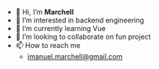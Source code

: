 - 👋 Hi, I’m **Marchell**
- 👀 I’m interested in backend engineering
- 🌱 I’m currently learning Vue
- 💞️ I’m looking to collaborate on fun project
- 📫 How to reach me 
  - imanuel.marchell@gmail.com

<!---
marchellll/marchellll is a ✨ special ✨ repository because its `README.md` (this file) appears on your GitHub profile.
You can click the Preview link to take a look at your changes.
--->
